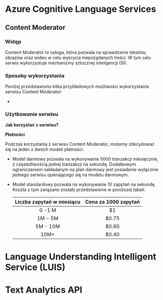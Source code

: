 # Azure Cognitive Language Services

## Content Moderator

### Wstęp

Content Moderator to usługa,  która pozwala na  sprawdzanie tekstów, obrazów oraz wideo w celu wykrycia niepożądanych treści. W tym celu serwis wykorzystuje mechanizmy sztucznej inteligencji (SI).

### Sposoby wykorzystania

Poniżej przedstawiono kilka przykładowych możliwości wykorzystania serwisu Content Moderator:

- 

### Użytkowanie serwisu

**Jak korzystać z serwisu?**

**Płatności**

Podczas korzystania z serwisu Content Moderator, możemy zdecydować się na jeden z dwóch modeli płatności.

* Model darmowy pozwala na wykonywanie 5000 tranzakcji miesięcznie, z częstotliwością jednej tranzakcji na sekundę. Dodatkowym ograniczeniem nakładanym na plan darmowy jest posiadanie wyłącznie jednego serwisu opierającego się na modelu darmowym.

* Model standardowy pozwala na wykonywanie 10 zapytań na sekundę. Koszta z tym związane zostały przedstawione w poniższej tabeli.

  | Liczba zapytań w miesiącu | Cena za 1000 zapytań |
  | :-----------------------: | :------------------: |
  |          0 -1 M           |          $1          |
  |          1M - 5M          |        $0.75         |
  |         5M - 10M          |        $0.60         |
  |           10M+            |        $0.40         |



# Language Understanding Intelligent Service (LUIS)



# Text Analytics API

### 